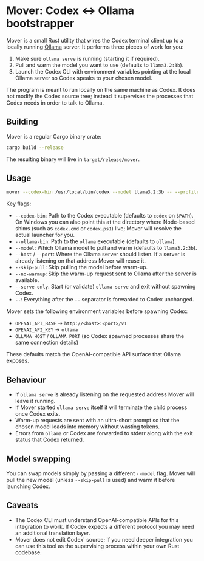 # Mover: Codex ↔︎ Ollama bootstrapper

Mover is a small Rust utility that wires the Codex terminal client up to a
locally running [Ollama](https://ollama.com/) server. It performs three pieces
of work for you:

1. Make sure `ollama serve` is running (starting it if required).
2. Pull and warm the model you want to use (defaults to `llama3.2:3b`).
3. Launch the Codex CLI with environment variables pointing at the local
   Ollama server so Codex speaks to your chosen model.

The program is meant to run locally on the same machine as Codex. It does not
modify the Codex source tree; instead it supervises the processes that Codex
needs in order to talk to Ollama.

## Building

Mover is a regular Cargo binary crate:

```bash
cargo build --release
```

The resulting binary will live in `target/release/mover`.

## Usage

```bash
mover --codex-bin /usr/local/bin/codex --model llama3.2:3b -- --profile dev
```

Key flags:

* `--codex-bin`: Path to the Codex executable (defaults to `codex` on `$PATH`).
  On Windows you can also point this at the directory where Node-based
  shims (such as `codex.cmd` or `codex.ps1`) live; Mover will resolve the
  actual launcher for you.
* `--ollama-bin`: Path to the `ollama` executable (defaults to `ollama`).
* `--model`: Which Ollama model to pull and warm (defaults to `llama3.2:3b`).
* `--host` / `--port`: Where the Ollama server should listen. If a server is
  already listening on that address Mover will reuse it.
* `--skip-pull`: Skip pulling the model before warm-up.
* `--no-warmup`: Skip the warm-up request sent to Ollama after the server is
  available.
* `--serve-only`: Start (or validate) `ollama serve` and exit without spawning
  Codex.
* `--`: Everything after the `--` separator is forwarded to Codex unchanged.

Mover sets the following environment variables before spawning Codex:

* `OPENAI_API_BASE` → `http://<host>:<port>/v1`
* `OPENAI_API_KEY` → `ollama`
* `OLLAMA_HOST` / `OLLAMA_PORT` (so Codex spawned processes share the same
  connection details)

These defaults match the OpenAI-compatible API surface that Ollama exposes.

## Behaviour

* If `ollama serve` is already listening on the requested address Mover will
  leave it running.
* If Mover started `ollama serve` itself it will terminate the child process
  once Codex exits.
* Warm-up requests are sent with an ultra-short prompt so that the chosen model
  loads into memory without wasting tokens.
* Errors from `ollama` or Codex are forwarded to stderr along with the exit
  status that Codex returned.

## Model swapping

You can swap models simply by passing a different `--model` flag. Mover will
pull the new model (unless `--skip-pull` is used) and warm it before launching
Codex.

## Caveats

* The Codex CLI must understand OpenAI-compatible APIs for this integration to
  work. If Codex expects a different protocol you may need an additional
  translation layer.
* Mover does not edit Codex' source; if you need deeper integration you can use
  this tool as the supervising process within your own Rust codebase.
